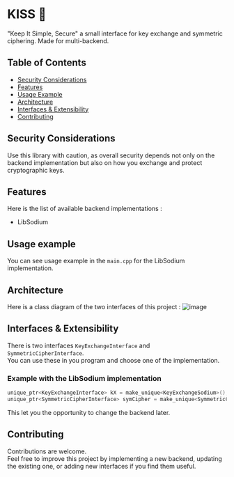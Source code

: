 # KISS 💋

"Keep It Simple, Secure" a small interface for key exchange and symmetric ciphering.
Made for multi-backend.

## Table of Contents

- [Security Considerations](#security-considerations)
- [Features](#features)
- [Usage Example](#usage-example)
- [Architecture](#architecture)
- [Interfaces & Extensibility](#interfaces--extensibility)
- [Contributing](#contributing)

## Security Considerations
Use this library with caution, as overall security depends not only on the backend implementation but also on how you exchange and protect cryptographic keys.

## Features
Here is the list of available backend implementations :  
* LibSodium

## Usage example

You can see usage example in the `main.cpp` for the LibSodium implementation.

## Architecture
Here is a class diagram of the two interfaces of this project : 
![image](https://github.com/user-attachments/assets/8b848bfa-aacd-4623-a6a5-02929c98b79f)

## Interfaces & Extensibility
There is two interfaces `KeyExchangeInterface` and `SymmetricCipherInterface`.  
You can use these in you program and choose one of the implementation.  

### Example with the LibSodium implementation
```cpp
unique_ptr<KeyExchangeInterface> kX = make_unique<KeyExchangeSodium>();
unique_ptr<SymmetricCipherInterface> symCipher = make_unique<SymmetricCipherSodium>(kX->getSharedSecret());
```
This let you the opportunity to change the backend later.

## Contributing
Contributions are welcome.  
Feel free to improve this project by implementing a new backend, updating the existing one, or adding new interfaces if you find them useful.

